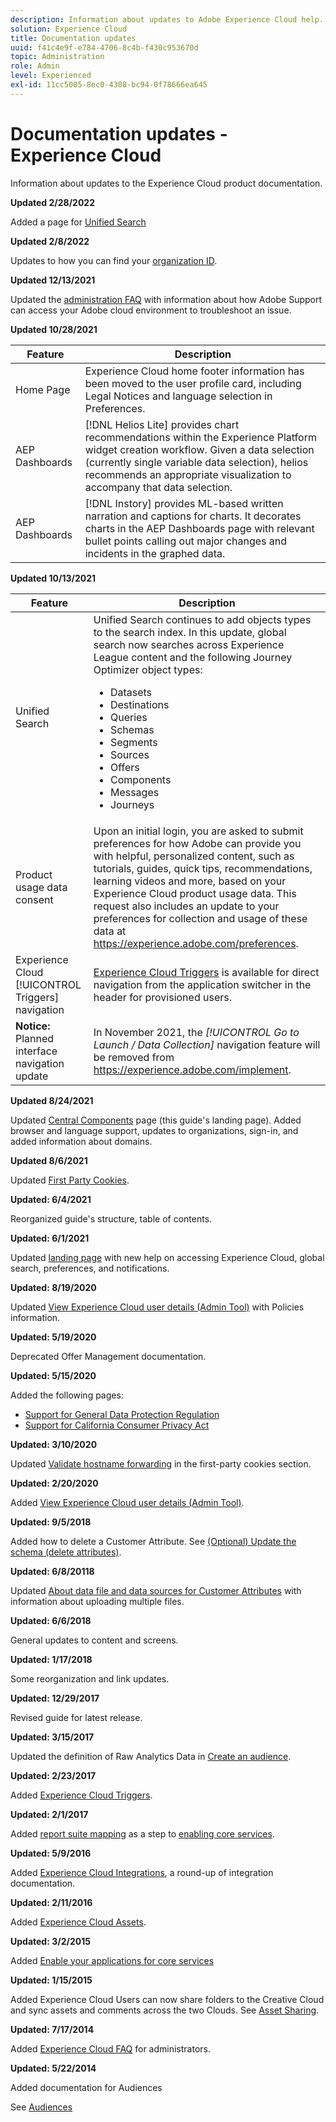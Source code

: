 ```yaml
---
description: Information about updates to Adobe Experience Cloud help.
solution: Experience Cloud
title: Documentation updates
uuid: f41c4e9f-e784-4706-8c4b-f430c953670d
topic: Administration
role: Admin
level: Experienced
exl-id: 11cc5005-8ec0-4308-bc94-0f78666ea645
---
```

# Documentation updates - Experience Cloud

Information about updates to the Experience Cloud product documentation.

**Updated 2/28/2022**

Added a page for [Unified Search](search-experience-cloud.md)

**Updated 2/8/2022**

Updates to how you can find your [organization ID](organizations.md).

**Updated 12/13/2021**

Updated the [administration FAQ](faq.md) with information about how Adobe Support can access your Adobe cloud environment to troubleshoot an issue.

**Updated 10/28/2021**

| Feature | Description |
| ------- | ------- |
|Home Page |Experience Cloud home footer information has been moved to the user profile card, including Legal Notices and language selection in Preferences. |
|AEP Dashboards |[!DNL Helios Lite] provides chart recommendations within the Experience Platform widget creation workflow. Given a data selection (currently single variable data selection), helios recommends an appropriate visualization to accompany that data selection.|
|AEP Dashboards |[!DNL Instory] provides ML-based written narration and captions for charts. It decorates charts in the AEP Dashboards page with relevant bullet points calling out major changes and incidents in the graphed data. |

**Updated 10/13/2021**

| Feature | Description |
| ------- | ------- |
|Unified Search |Unified Search continues to add objects types to the search index. In this update, global search now searches across Experience League content and the following Journey Optimizer object types: <ul><li>Datasets</li><li>Destinations</li><li>Queries</li><li>Schemas</li><li>Segments</li><li>Sources</li><li>Offers</li><li>Components</li><li>Messages</li><li>Journeys</li></ul> |
|Product usage data consent  |Upon an initial login, you are asked to submit preferences for how Adobe can provide you with helpful, personalized content, such as tutorials, guides, quick tips, recommendations, learning videos and more, based on your Experience Cloud product usage data. This request also includes an update to your preferences for collection and usage of these data at <https://experience.adobe.com/preferences>.|
|Experience Cloud [!UICONTROL Triggers] navigation  |[Experience Cloud Triggers](https://experienceleague.adobe.com/docs/core-services/interface/services/activation/triggers.html?lang=en) is available for direct navigation from the application switcher in the header for provisioned users.    |
|**Notice:** Planned interface navigation update|In November 2021, the _[!UICONTROL Go to Launch / Data Collection]_ navigation feature will be removed from <https://experience.adobe.com/implement>.|

**Updated 8/24/2021**

Updated [Central Components](experience-cloud.md) page (this guide's landing page). Added browser and language support, updates to organizations, sign-in, and added information about domains.

**Updated 8/6/2021**

Updated [First Party Cookies](cookies-first-party.md).

**Updated: 6/4/2021**

Reorganized guide's structure, table of contents.

**Updated: 6/1/2021**

Updated [landing page](experience-cloud.md) with new help on accessing Experience Cloud, global search, preferences, and notifications.

**Updated: 8/19/2020**

Updated [View Experience Cloud user details (Admin Tool)](admin-tool-experience-cloud.md) with Policies information.

**Updated: 5/19/2020**

Deprecated Offer Management documentation.

**Updated: 5/15/2020**

Added the following pages:

* [Support for General Data Protection Regulation](gdpr.md)
* [Support for California Consumer Privacy Act](ccpa.md)

**Updated: 3/10/2020**

Updated [Validate hostname forwarding](cookies-first-party.md#validate) in the first-party cookies section.

**Updated: 2/20/2020**

Added [View Experience Cloud user details (Admin Tool)](admin-tool-experience-cloud.md).

**Updated: 9/5/2018**

Added how to delete a Customer Attribute. See [(Optional) Update the schema (delete attributes)](t-crs-usecase.md#task_6568898BB7C44A42ABFB86532B89063C).

**Updated: 6/8/20118**

Updated [About data file and data sources for Customer Attributes](crs-data-file.md#concept_DE908F362DF24172BFEF48E1797DAF19) with information about uploading multiple files.

**Updated: 6/6/2018**

General updates to content and screens.

**Updated: 1/17/2018**

Some reorganization and link updates.

**Updated: 12/29/2017**

Revised guide for latest release.

**Updated: 3/15/2017**

Updated the definition of Raw Analytics Data in [Create an audience](t-audience-create.md#task_37F407F58BF9459493BB8E968CDFE737).

**Updated: 2/23/2017**

Added [Experience Cloud Triggers](triggers.md#concept_887B30241B3E4DB0A2553B2996E2D4FB).

**Updated: 2/1/2017**

Added [report suite mapping](core-services.md#concept_apg_zq2_rw) as a step to [enabling core services](core-services.md#concept_07ED1D5C64234E77976E6D572E78FB9C).

**Updated: 5/9/2016**

Added [Experience Cloud Integrations](marketing-cloud-integrations.md#concept_9E6D3E37D1E3452E8CCCFA92AF034F90), a round-up of integration documentation.

**Updated: 2/11/2016**

Added [Experience Cloud Assets](experience-cloud-assets.md#concept_DDA5224C907D4A4F817D795DA0ED64D0).

**Updated: 3/2/2015**

Added [Enable your applications for core services](core-services.md#concept_07ED1D5C64234E77976E6D572E78FB9C)

**Updated: 1/15/2015**

Added Experience Cloud Users can now share folders to the Creative Cloud and sync assets and comments across the two Clouds. See [Asset Sharing](creative-cloud.md#concept_3E5A34C3459047D5965F900788A9BA68).

**Updated: 7/17/2014**

Added [Experience Cloud FAQ](faq.md#concept_13219B4E51784577B6FF78AAA203DE91) for administrators.

**Updated: 5/22/2014**

Added documentation for Audiences

See [Audiences](audience-library.md#topic_679810123CAA4E0CA4FA3417FB0100C7)
